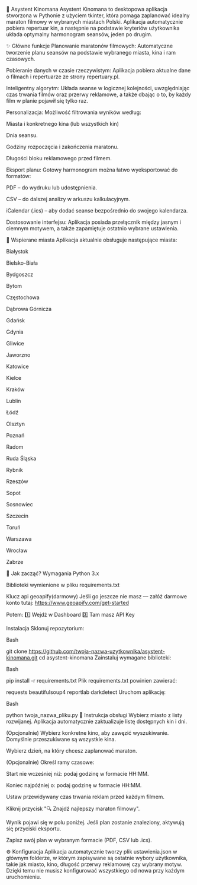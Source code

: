 

🍿 Asystent Kinomana
Asystent Kinomana to desktopowa aplikacja stworzona w Pythonie z użyciem tkinter, która pomaga zaplanować idealny maraton filmowy w wybranych miastach Polski. Aplikacja automatycznie pobiera repertuar kin, a następnie na podstawie kryteriów użytkownika układa optymalny harmonogram seansów, jeden po drugim.

✨ Główne funkcje
Planowanie maratonów filmowych: Automatyczne tworzenie planu seansów na podstawie wybranego miasta, kina i ram czasowych.

Pobieranie danych w czasie rzeczywistym: Aplikacja pobiera aktualne dane o filmach i repertuarze ze strony repertuary.pl.

Inteligentny algorytm: Układa seanse w logicznej kolejności, uwzględniając czas trwania filmów oraz przerwy reklamowe, a także dbając o to, by każdy film w planie pojawił się tylko raz.

Personalizacja: Możliwość filtrowania wyników według:

Miasta i konkretnego kina (lub wszystkich kin)

Dnia seansu.

Godziny rozpoczęcia i zakończenia maratonu.

Długości bloku reklamowego przed filmem.

Eksport planu: Gotowy harmonogram można łatwo wyeksportować do formatów:

PDF – do wydruku lub udostępnienia.

CSV – do dalszej analizy w arkuszu kalkulacyjnym.

iCalendar (.ics) – aby dodać seanse bezpośrednio do swojego kalendarza.

Dostosowanie interfejsu: Aplikacja posiada przełącznik między jasnym i ciemnym motywem, a także zapamiętuje ostatnio wybrane ustawienia.

📍 Wspierane miasta
Aplikacja aktualnie obsługuje następujące miasta:

Białystok

Bielsko-Biała

Bydgoszcz

Bytom

Częstochowa

Dąbrowa Górnicza

Gdańsk

Gdynia

Gliwice

Jaworzno

Katowice

Kielce

Kraków

Lublin

Łódź

Olsztyn

Poznań

Radom

Ruda Śląska

Rybnik

Rzeszów

Sopot

Sosnowiec

Szczecin

Toruń

Warszawa

Wrocław

Zabrze

🚀 Jak zacząć?
Wymagania
Python 3.x

Biblioteki wymienione w pliku requirements.txt

Klucz api geoapify(darmowy) Jeśli go jeszcze nie masz — załóż darmowe konto tutaj:
https://www.geoapify.com/get-started

Potem:
1️⃣ Wejdź w Dashboard
2️⃣ Tam masz API Key


Instalacja
Sklonuj repozytorium:

Bash

git clone https://github.com/twoja-nazwa-uzytkownika/asystent-kinomana.git
cd asystent-kinomana
Zainstaluj wymagane biblioteki:

Bash

pip install -r requirements.txt
Plik requirements.txt powinien zawierać:

requests
beautifulsoup4
reportlab
darkdetect
Uruchom aplikację:

Bash

python twoja_nazwa_pliku.py
📖 Instrukcja obsługi
Wybierz miasto z listy rozwijanej. Aplikacja automatycznie zaktualizuje listę dostępnych kin i dni.

(Opcjonalnie) Wybierz konkretne kino, aby zawęzić wyszukiwanie. Domyślnie przeszukiwane są wszystkie kina.

Wybierz dzień, na który chcesz zaplanować maraton.

(Opcjonalnie) Określ ramy czasowe:

Start nie wcześniej niż: podaj godzinę w formacie HH:MM.

Koniec najpóźniej o: podaj godzinę w formacie HH:MM.

Ustaw przewidywany czas trwania reklam przed każdym filmem.

Kliknij przycisk "🔍 Znajdź najlepszy maraton filmowy".

Wynik pojawi się w polu poniżej. Jeśli plan zostanie znaleziony, aktywują się przyciski eksportu.

Zapisz swój plan w wybranym formacie (PDF, CSV lub .ics).

⚙️ Konfiguracja
Aplikacja automatycznie tworzy plik ustawienia.json w głównym folderze, w którym zapisywane są ostatnie wybory użytkownika, takie jak miasto, kino, długość przerwy reklamowej czy wybrany motyw. Dzięki temu nie musisz konfigurować wszystkiego od nowa przy każdym uruchomieniu.
